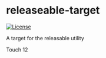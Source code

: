 # releaseable-target

[![License](https://img.shields.io/badge/License-Apache_2.0-blue.svg)](https://opensource.org/licenses/Apache-2.0)

A target for the releasable utility

Touch 12
<commitID> <branch>
